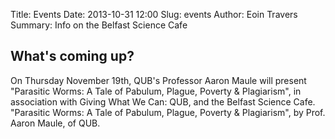 Title: Events
Date: 2013-10-31 12:00
Slug: events
Author: Eoin Travers
Summary: Info on the Belfast Science Cafe

## What's coming up?
On Thursday November 19th, QUB's Professor Aaron Maule will present 
"Parasitic Worms: A Tale of Pabulum, Plague, Poverty & Plagiarism",
in association with Giving What We Can: QUB, and the Belfast Science Cafe.
"Parasitic Worms: A Tale of Pabulum, Plague, Poverty & Plagiarism", by Prof. Aaron Maule, of QUB. 
<!---
<table>
	<thead>
    <tr style="border-bottom: 2px solid black;">
        <th>Who</th>
        <th>What</th>
        <th>When</th>
        <th>Where</th>
    </tr>
	</thead>
	<tbody>
    <tr>
        <td>Dr John Doe, QUB</td>
        <td>This is the title of a speach</td>
        <td>Friday November 1st - 8PM</td>
        <td>Parlour Bar, Elmwood Avenue</td>
    </tr>
    <tr>
        <td>Dr Jane Doe, QUB</td>
        <td>This is the title of a different speach</td>
        <td>Monday November 4th - 8PM</td>
        <td>Parlour Bar, Elmwood Avenue</td>
    </tr>
	</tbody>
</table>
-->
